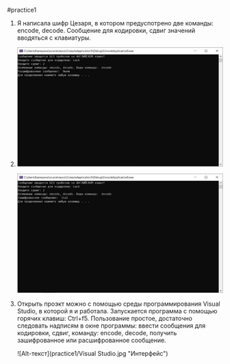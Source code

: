 #practice1
1. Я написала шифр Цезаря, в котором предуспотрено две команды: encode, decode. Сообщение для кодировки, сдвиг значений вводяться с клавиатуры.
2. ![Alt-текст](practice1/encode.jpg "encode")

   ![Alt-текст](practice1/decode.jpg "decode")
3. Открыть проэкт можно с помощью среды программирования Visual Studio, в которой я и работала.
   Запускается программа с помощью горячих клавиш: Ctrl+f5.
   Пользование простое, достаточно следовать надписям в окне программы: ввести сообщения для кодировки, сдвиг, команду: encode, decode, получить 
   зашифрованное или расшифрованное сообщение.
   
   ![Alt-текст](practice1/Visual Studio.jpg  "Интерфейс")
